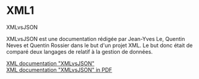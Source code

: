 # XML1
XMLvsJSON

XMLvsJSON est une documentation rédigée par Jean-Yves Le, Quentin Neves et Quentin Rossier dans le but d'un projet XML. Le but donc était de comparé deux langages de relatif à la gestion de données.

[XML documentation "XMLvsJSON"](https://github.com/jylecpnv/XML1/blob/master/XMLvsJSON.md)\
[XML documentation "XMLvsJSON" in PDF](https://github.com/jylecpnv/XML1/blob/master/XMLvsJSON.pdf)